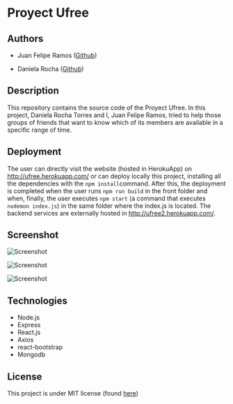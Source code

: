 # Proyect Ufree

## Authors

* Juan Felipe Ramos ([Github](https://github.com/jframos29))

* Daniela Rocha ([Github](https://github.com/DanielaRocha6))

## Description
This repository contains the source code of the Proyect Ufree. In this project, Daniela Rocha Torres and I, Juan Felipe Ramos, tried to help those groups of friends that want to know which of its members are available in a specific range of time.

## Deployment
The user can directly visit the website (hosted in HerokuApp) on http://ufree.herokuapp.com/ or can deploy locally this project, installing all the dependencies with the `npm install`command. After this, the deployment is completed when the user runs `npm run build` in the front folder and when, finally, the user executes `npm start` (a command that executes `nodemon index.js`) in the same folder where the index.js is located. The backend services are externally hosted in http://ufree2.herokuapp.com/.

## Screenshot

![Screenshot](https://github.com/jframos29/backProyecto2Web/blob/master/Captura.PNG)

![Screenshot](https://github.com/jframos29/backProyecto2Web/blob/master/Captura2.PNG)

![Screenshot](https://github.com/jframos29/backProyecto2Web/blob/master/Captura3.PNG)


## Technologies

* Node.js
* Express
* React.js
* Axios
* react-bootstrap
* Mongodb

## License

This project is under MIT license (found [here]())


